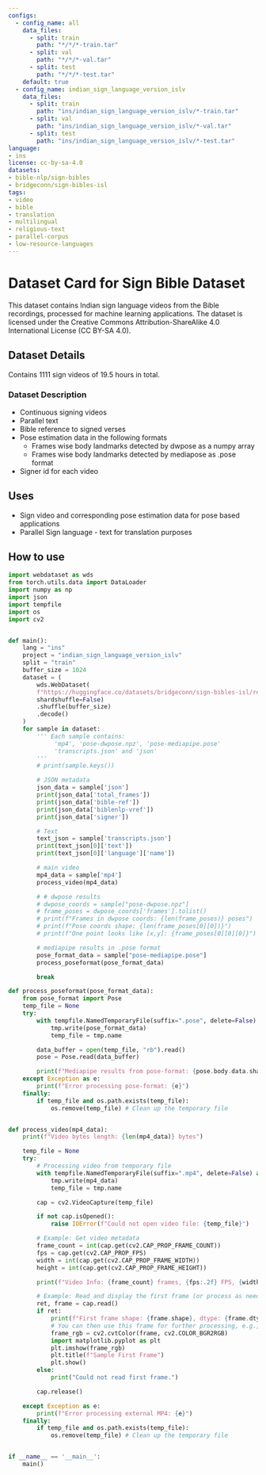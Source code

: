 ```yaml
---
configs:
  - config_name: all
    data_files:
      - split: train
        path: "*/*/*-train.tar"
      - split: val
        path: "*/*/*-val.tar"
      - split: test
        path: "*/*/*-test.tar"
    default: true
  - config_name: indian_sign_language_version_islv
    data_files:
      - split: train
        path: "ins/indian_sign_language_version_islv/*-train.tar"
      - split: val
        path: "ins/indian_sign_language_version_islv/*-val.tar"
      - split: test
        path: "ins/indian_sign_language_version_islv/*-test.tar"
language:
- ins
license: cc-by-sa-4.0
datasets:
- bible-nlp/sign-bibles
- bridgeconn/sign-bibles-isl
tags:
- video
- bible
- translation
- multilingual
- religious-text
- parallel-corpus
- low-resource-languages
---
```



# Dataset Card for Sign Bible Dataset

This dataset contains Indian sign language videos from the Bible recordings, processed for machine learning applications.
The dataset is licensed under the Creative Commons Attribution-ShareAlike 4.0 International License (CC BY-SA 4.0).


## Dataset Details

Contains 1111 sign videos of 19.5 hours in total.

### Dataset Description

- Continuous signing videos
- Parallel text
- Bible reference to signed verses
- Pose estimation data in the following formats
  - Frames wise body landmarks detected by dwpose as a numpy array
  - Frames wise body landmarks detected by mediapose as .pose format
- Signer id for each video

## Uses

- Sign video and corresponding pose estimation data for pose based applications
- Parallel Sign language - text for translation purposes


## How to use

```python
import webdataset as wds
from torch.utils.data import DataLoader
import numpy as np
import json
import tempfile
import os
import cv2


def main():
    lang = "ins" 
    project = "indian_sign_language_version_islv"
    split = "train"
    buffer_size = 1024
    dataset = (
        wds.WebDataset(
        f"https://huggingface.co/datasets/bridgeconn/sign-bibles-isl/resolve/main/{lang}/{project}/shard_{{00001..00002}}-{split}.tar",
        shardshuffle=False)
        .shuffle(buffer_size)
        .decode()
    )
    for sample in dataset:
        ''' Each sample contains:
             'mp4', 'pose-dwpose.npz', 'pose-mediapipe.pose'
             'transcripts.json' and 'json'
        '''
        # print(sample.keys())

        # JSON metadata
        json_data = sample['json']
        print(json_data['total_frames'])
        print(json_data['bible-ref'])
        print(json_data['biblenlp-vref'])
        print(json_data['signer'])

        # Text
        text_json = sample['transcripts.json']
        print(text_json[0]['text'])
        print(text_json[0]['language']['name'])

        # main video
        mp4_data = sample['mp4']
        process_video(mp4_data)

        # # dwpose results
        # dwpose_coords = sample["pose-dwpose.npz"]
        # frame_poses = dwpose_coords['frames'].tolist()
        # print(f"Frames in dwpose coords: {len(frame_poses)} poses")
        # print(f"Pose coords shape: {len(frame_poses[0][0])}")
        # print(f"One point looks like [x,y]: {frame_poses[0][0][0]}")

        # mediapipe results in .pose format
        pose_format_data = sample["pose-mediapipe.pose"]
        process_poseformat(pose_format_data)

        break

def process_poseformat(pose_format_data):
    from pose_format import Pose
    temp_file = None
    try:
        with tempfile.NamedTemporaryFile(suffix=".pose", delete=False) as tmp:
            tmp.write(pose_format_data)
            temp_file = tmp.name

        data_buffer = open(temp_file, "rb").read()
        pose = Pose.read(data_buffer)

        print(f"Mediapipe results from pose-format: {pose.body.data.shape}")
    except Exception as e:
        print(f"Error processing pose-format: {e}")
    finally:
        if temp_file and os.path.exists(temp_file):
            os.remove(temp_file) # Clean up the temporary file


def process_video(mp4_data):
    print(f"Video bytes length: {len(mp4_data)} bytes")

    temp_file = None
    try:
        # Processing video from temporary file
        with tempfile.NamedTemporaryFile(suffix=".mp4", delete=False) as tmp:
            tmp.write(mp4_data)
            temp_file = tmp.name

        cap = cv2.VideoCapture(temp_file)

        if not cap.isOpened():
            raise IOError(f"Could not open video file: {temp_file}")

        # Example: Get video metadata
        frame_count = int(cap.get(cv2.CAP_PROP_FRAME_COUNT))
        fps = cap.get(cv2.CAP_PROP_FPS)
        width = int(cap.get(cv2.CAP_PROP_FRAME_WIDTH))
        height = int(cap.get(cv2.CAP_PROP_FRAME_HEIGHT))

        print(f"Video Info: {frame_count} frames, {fps:.2f} FPS, {width}x{height}")

        # Example: Read and display the first frame (or process as needed)
        ret, frame = cap.read()
        if ret:
            print(f"First frame shape: {frame.shape}, dtype: {frame.dtype}")
            # You can then use this frame for further processing, e.g.,
            frame_rgb = cv2.cvtColor(frame, cv2.COLOR_BGR2RGB)
            import matplotlib.pyplot as plt
            plt.imshow(frame_rgb)
            plt.title(f"Sample First Frame")
            plt.show()
        else:
            print("Could not read first frame.")

        cap.release()

    except Exception as e:
        print(f"Error processing external MP4: {e}")
    finally:
        if temp_file and os.path.exists(temp_file):
            os.remove(temp_file) # Clean up the temporary file


if __name__ == '__main__':
    main()
```
